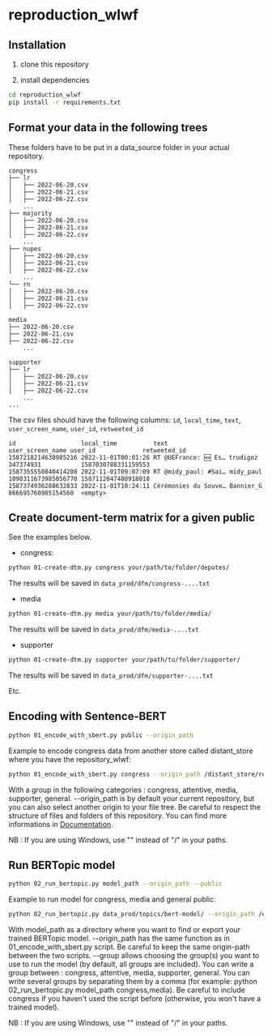 # reproduction_wlwf

## Installation

1. clone this repository

2. install dependencies
```bash
cd reproduction_wlwf
pip install -r requirements.txt
```
## Format your data in the following trees
These folders have to be put in a data_source folder in your actual repository.

```
congress
├── lr
│   ├── 2022-06-20.csv
│   ├── 2022-06-21.csv
│   ├── 2022-06-22.csv
    ...
├── majority
│   ├── 2022-06-20.csv
│   ├── 2022-06-21.csv
│   ├── 2022-06-22.csv
    ...
├── nupes
│   ├── 2022-06-20.csv
│   ├── 2022-06-21.csv
│   ├── 2022-06-22.csv
    ...
└── rn
│   ├── 2022-06-20.csv
│   ├── 2022-06-21.csv
│   ├── 2022-06-22.csv

```
```
media
├── 2022-06-20.csv
├── 2022-06-21.csv
├── 2022-06-22.csv
    ...

```
```
supporter
├── lr
│   ├── 2022-06-20.csv
│   ├── 2022-06-21.csv
│   ├── 2022-06-22.csv
    ...
...
```

The csv files should have the following columns: `id`, `local_time`, `text`, `user_screen_name`, `user_id`, `retweeted_id`
```
id                  local_time          text                 user_screen_name user_id             retweeted_id
1587218214638985216 2022-11-01T00:01:26 RT @UEFrance: 🆕 Es… trudigoz         347374931           1587030788331159553
1587355550840414208 2022-11-01T09:07:09 RT @midy_paul: #Sai… midy_paul        1090311673985056770 1587112047480918018
1587374936288632833 2022-11-01T10:24:11 Cérémonies du Souve… Bannier_G        866695760905154560  <empty>

```


## Create document-term matrix for a given public

See the examples below.

* congress:
```bash
python 01-create-dtm.py congress your/path/to/folder/deputes/
```
The results will be saved in `data_prod/dfm/congress-....txt`
* media
```bash
python 01-create-dtm.py media your/path/to/folder/media/
```
The results will be saved in `data_prod/dfm/media-....txt`
* supporter
```bash
python 01-create-dtm.py supporter your/path/to/folder/supporter/
```
The results will be saved in `data_prod/dfm/supporter-....txt`

Etc.

## Encoding with Sentence-BERT
```bash
python 01_encode_with_sbert.py public --origin_path
```
Example to encode congress data from another store called distant_store where you have the repository_wlwf: 
```bash
python 01_encode_with_sbert.py congress --origin_path /distant_store/reproduction_wlwf
```
With a group in the following categories : congress, attentive, media, supporter, general. 
--origin_path is by default your current repository, but you can also select another origin to your file tree. Be careful to respect the structure of files and folders of this repository. You can find more informations in <a href="https://github.com/medialab/reproduction_wlwf/tree/main/documentation">Documentation</a>. 

NB : If you are using Windows, use "\" instead of "/" in your paths. 

## Run BERTopic model 
```bash
python 02_run_bertopic.py model_path --origin_path --public 
```
Example to run model for congress, media and general public: 
```bash
python 02_run_bertopic.py data_prod/topics/bert-model/ --origin_path /distant_store/reproduction_wlwf/ --public congress,media,general
```
With model_path as a directory where you want to find or export your trained BERTopic model. 
--origin_path has the same function as in 01_encode_with_sbert.py script. Be careful to keep the same origin-path between the two scripts. 
--group allows choosing the group(s) you want to use to run the model (by default, all groups are included). You can write a group between : congress, attentive, media, supporter, general. You can write several groups by separating them by a comma (for example: python 02_run_bertopic.py model_path congress,media). Be careful to include congress if you haven't used the script before (otherwise, you won't have a trained model).

NB : If you are using Windows, use "\" instead of "/" in your paths. 